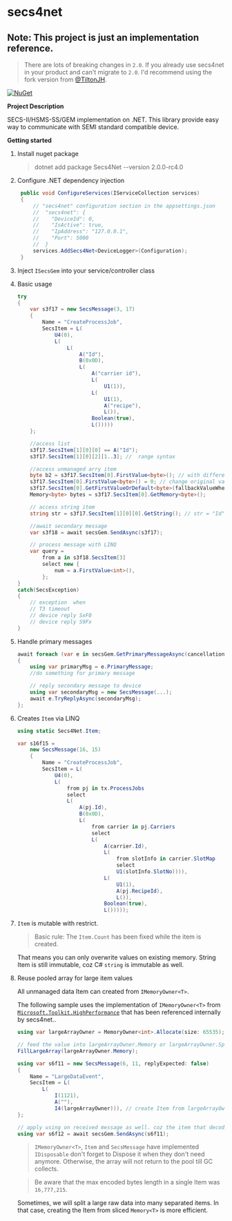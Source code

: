 # secs4net

## Note: This project is just an implementation reference. ##

> There are lots of breaking changes in `2.0`. If you already use secs4net in your product and can't migrate to `2.0`. I'd recommend using the fork version from [@TiltonJH](https://github.com/TiltonJH/secs4net).

[![NuGet](https://img.shields.io/nuget/vpre/secs4net.svg)](https://www.nuget.org/packages/Secs4Net/2.0.0-rc4.0)

**Project Description**  

SECS-II/HSMS-SS/GEM implementation on .NET. This library provide easy way to communicate with SEMI standard compatible device.  

**Getting started**
1. Install nuget package
    > dotnet add package Secs4Net --version 2.0.0-rc4.0
2. Configure .NET dependency injection
   ```cs
    public void ConfigureServices(IServiceCollection services)
    {
        // "secs4net" configuration section in the appsettings.json
        //  "secs4net": {
        //    "DeviceId": 0,
        //    "IsActive": true,
        //    "IpAddress": "127.0.0.1",
        //    "Port": 5000
        //  }  
        services.AddSecs4Net<DeviceLogger>(Configuration); 
    }
   ```    
3. Inject `ISecsGem` into your service/controller class
4. Basic usage
    ```cs
    try
    {
        var s3f17 = new SecsMessage(3, 17)
        {
            Name = "CreateProcessJob",
            SecsItem = L(
                U4(0),
                L(
                    L(
                        A("Id"),
                        B(0x0D),
                        L(
                            A("carrier id"),
                            L(
                                U1(1)),
                            L(
                                U1(1),
                                A("recipe"),
                                L()),
                            Boolean(true),
                            L()))))
        };

        //access list
        s3f17.SecsItem[1][0][0] == A("Id"); 
        s3f17.SecsItem[1][0][2][1..3]; //  range syntax
    
        //access unmanaged arry item
        byte b2 = s3f17.SecsItem[0].FirstValue<byte>(); // with different type
        s3f17.SecsItem[0].FirstValue<byte>() = 0; // change original value 
        s3f17.SecsItem[0].GetFirstValueOrDefault<byte>(fallbackValueWhenItemIsEmpty); 
        Memory<byte> bytes = s3f17.SecsItem[0].GetMemory<byte>();

        // access string item
        string str = s3f17.SecsItem[1][0][0].GetString(); // str = "Id"

        //await secondary message
        var s3f18 = await secsGem.SendAsync(s3f17); 

        // process message with LINQ
        var query =
            from a in s3f18.SecsItem[3]
            select new {
                num = a.FirstValue<int>(),
            };
    }
    catch(SecsException)
    {
        // exception  when
        // T3 timeout
        // device reply SxF0
        // device reply S9Fx
    }
    ```
5. Handle primary messages
    ```cs
    await foreach (var e in secsGem.GetPrimaryMessageAsync(cancellationToken))
    {     
        using var primaryMsg = e.PrimaryMessage;
        //do something for primary message

        // reply secondary message to device
        using var secondaryMsg = new SecsMessage(...);
        await e.TryReplyAsync(secondaryMsg); 
    };
    ```

6. Creates `Item` via LINQ

    ```cs
    using static Secs4Net.Item;

    var s16f15 = 
        new SecsMessage(16, 15)
        {
            Name = "CreateProcessJob",
            SecsItem = L(
                U4(0),
                L(
                    from pj in tx.ProcessJobs 
                    select
                    L(
                        A(pj.Id),
                        B(0x0D),
                        L(
                            from carrier in pj.Carriers 
                            select
                            L(
                                A(carrier.Id),
                                L(
                                    from slotInfo in carrier.SlotMap 
                                    select
                                    U1(slotInfo.SlotNo)))),
                                L(
                                    U1(1),
                                    A(pj.RecipeId),
                                    L()),
                                Boolean(true),
                                L()))));
    ```

7. `Item` is mutable with restrict.
    > Basic rule: The `Item.Count` has been fixed while the item is created.
    
    That means you can only overwrite values on existing memory.
    String Item is still immutable, coz C# `string` is immutable as well.

8. Reuse pooled array for large item values

    All unmanaged data Item can created from `IMemoryOwner<T>`.

    The following sample uses the implementation of `IMemoryOwner<T>` from [`Microsoft.Toolkit.HighPerformance`](https://docs.microsoft.com/en-us/windows/communitytoolkit/high-performance/memoryowner) that has been referenced internally by secs4net..
    ```cs
    using var largeArrayOwner = MemoryOwner<int>.Allocate(size: 65535);
    
    // feed the value into largeArrayOwner.Memory or largeArrayOwner.Span
    FillLargeArray(largeArrayOwner.Memory);

    using var s6f11 = new SecsMessage(6, 11, replyExpected: false)
    {
        Name = "LargeDataEvent",
        SecsItem = L(
            L(
                I(1121),
                A(""),
                I4(largeArrayOwner))), // create Item from largeArrayOwner
    };

    // apply using on received message as well. coz the item that decoded by PipeDecoder also using MemoryOwner<T> when the data array is big.
    using var s6f12 = await secsGem.SendAsync(s6f11);
   
    ```
    > `IMemoryOwner<T>`, `Item` and `SecsMessage` have implemented `IDisposable` don't forget to Dispose it when they don't need anymore.
    Otherwise, the array will not return to the pool till GC collects.

    > Be aware that the max encoded bytes length in a single Item was `16,777,215`.

    Sometimes, we will split a large raw data into many separated items.
    In that case, creating the Item from sliced `Memory<T>` is more efficient.
